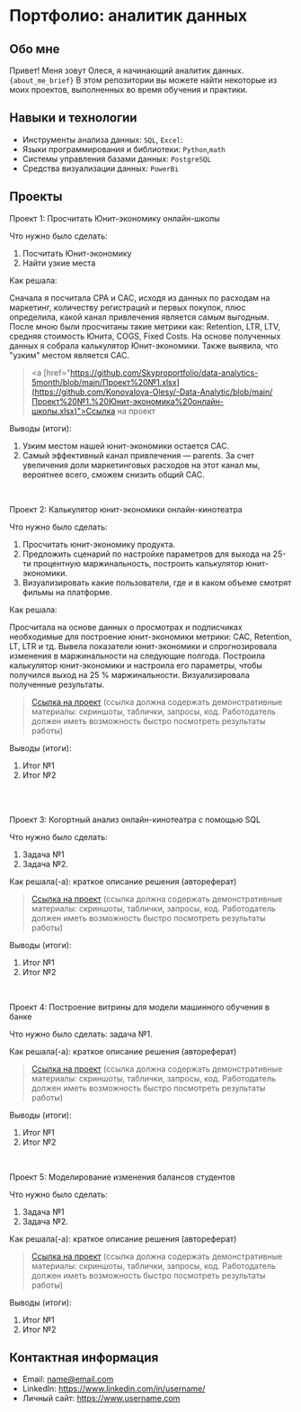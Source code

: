 # Портфолио: аналитик данных

## Обо мне 

Привет! Меня зовут Олеся, я начинающий аналитик данных. 
``{about_me_brief}``
В этом репозитории вы можете найти некоторые из моих проектов, выполненных во время обучения и практики.
<br>

## Навыки и технологии
- Инструменты анализа данных: ``SQL``, ``Excel``: 
- Языки программирования и библиотеки: ``Python``,``math`` 
- Системы управления базами данных: ``PostgreSQL``
- Средства визуализации данных: ``PowerBi``




## Проекты
<p> Проект 1: Просчитать Юнит-экономику онлайн-школы</p>
<p>Что нужно было сделать:<p>
<ol>
  <li>Посчитать Юнит-экономику</li>
  <li>Найти узкие места</li>
</ol>

<p>Как решала: 
<p>Сначала я посчитала CPA и CAC, исходя из данных по расходам на маркетинг, количеству регистраций и первых покупок, плюс определила, какой канал привлечения является самым выгодным. После мною были просчитаны такие метрики как: Retention, LTR, LTV, средняя стоимость Юнита, COGS, Fixed Costs. На основе полученных данных я собрала калькулятор Юнит-экономики. Также выявила, что "узким" местом является САС.<p>


> <a [href="https://github.com/Skyproportfolio/data-analytics-5month/blob/main/Проект%20№1.xlsx](https://github.com/Konovalova-Olesy/-Data-Analytic/blob/main/Проект%20№1.%20Юнит-экономика%20онлайн-школы.xlsx)">Ссылка на проект</a>

<p>Выводы (итоги):<p>
<ol>
  <li>Узким местом нашей юнит-экономики остается CAC.</li>
  <li>Самый эффективный канал привлечения — parents. За счет увеличения доли маркетинговых расходов на этот канал мы, вероятнее всего, сможем снизить общий CAC.</li>
</ol>
<br> 

<p> Проект 2: Калькулятор юнит-экономики онлайн-кинотеатра</p>
<p>Что нужно было сделать:<p>
<ol>
  <li>Просчитать юнит-экономику продукта.</li>
  <li>Предложить сценарий по настройке параметров для выхода на 25-ти процентную маржинальность, построить калькулятор юнит-экономики.</li>
  <li>Визуализировать какие пользователи, где и в каком объеме смотрят фильмы на платформе.</li>
</ol>

<p>Как решала:<p>
<p>Просчитала на основе данных о просмотрах и подписчиках необходимые для построение юнит-экономики метрики: САС, Retention, LT, LTR и тд. Вывела показатели юнит-экономики и спрогнозировала изменения в маржинальности на следующие полгода. Построила калькулятор юнит-экономики и настроила его параметры, чтобы получился выход на 25 % маржинальности. Визуализировала полученные результаты.<p>

> <a href="https://drive.google.com/drive/folders/11HcEeqniyrCMjuwHZ0GLysX0A2SEv-_x">Ссылка на проект</a>
 (ссылка должна содержать демонстративные материалы: скриншоты, таблички, запросы, код. Работодатель должен иметь возможность быстро посмотреть результаты работы)
 
<p>Выводы (итоги):<p>
<ol>
  <li>Итог №1</li>
  <li>Итог №2</li>
</ol>
<br> 

<br> 
<p> Проект 3: Когортный анализ онлайн-кинотеатра с помощью SQL</p>
<p>Что нужно было сделать:<p>
<ol>
  <li>Задача №1</li>
  <li>Задача №2.</li>
</ol>

<p>Как решала(-а): краткое описание решения (автореферат)<p>
  
> <a href="https://drive.google.com/drive/folders/1wdD-mfSeIsHWgrMLJz8Tv_ClAuP_EAOQ?usp=sharing">Ссылка на проект</a>
(ссылка должна содержать демонстративные материалы: скриншоты, таблички, запросы, код. Работодатель должен иметь возможность быстро посмотреть результаты работы)

  <p>Выводы (итоги):<p>
<ol>
  <li>Итог №1</li>
  <li>Итог №2</li>
</ol>

<br> 
<p>Проект 4: Построение витрины для модели машинного обучения в банке </p> 
<p>Что нужно было сделать: задача №1.<p>
  
<p>Как решала(-а): краткое описание решения (автореферат)<p>

> <a href="https://drive.google.com/drive/folders/1QOk5AAh6x7jK_yHgfKI2sUFYR7AWUi5u">Ссылка на проект</a>
(ссылка должна содержать демонстративные материалы: скриншоты, таблички, запросы, код. Работодатель должен иметь возможность быстро посмотреть результаты работы)
  
 <p>Выводы (итоги):<p>
<ol>
  <li>Итог №1</li>
  <li>Итог №2</li>
</ol>
<br> 


<p>Проект 5: Моделирование изменения балансов студентов</p> 
<p>Что нужно было сделать:<p>
<ol>
  <li>Задача №1</li>
  <li>Задача №2.</li>
</ol>

<p>Как решала(-а): краткое описание решения (автореферат)<p>

> <a href="https://github.com/Skyproportfolio/data-analytics-5month/blob/main/Проект%205.xlsx">Ссылка на проект</a>
(ссылка должна содержать демонстративные материалы: скриншоты, таблички, запросы, код. Работодатель должен иметь возможность быстро посмотреть результаты работы)
 
 <p>Выводы (итоги):<p>
<ol>
  <li>Итог №1</li>
  <li>Итог №2</li>
</ol>

## Контактная информация
- Email: name@email.com
- LinkedIn: https://www.linkedin.com/in/username/
- Личный сайт: https://www.username.com
